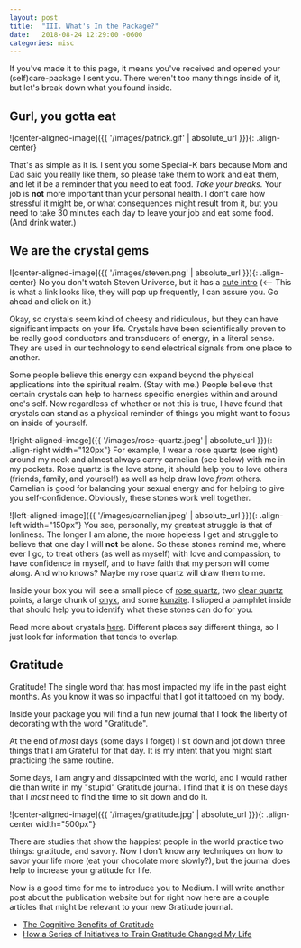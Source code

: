 ```yaml
---
layout: post
title:  "III. What's In the Package?"
date:   2018-08-24 12:29:00 -0600
categories: misc
---
```


If you've made it to this page, it means you've received and opened your (self)care-package I sent you. There weren't too many things inside of it, but let's break down what you found inside.

## Gurl, you gotta eat ##

![center-aligned-image]({{ '/images/patrick.gif' | absolute_url }}){: .align-center}

That's as simple as it is. I sent you some Special-K bars because Mom and Dad said you really like them, so please take them to work and eat them, and let it be a reminder that you need to eat food. *Take your breaks*. Your job is **not** more important than your personal health. I don't care how stressful it might be, or what consequences might result from it, but you need to take 30 minutes each day to leave your job and eat some food. (And drink water.)

## We are the crystal gems ##
![center-aligned-image]({{ '/images/steven.png' | absolute_url }}){: .align-center}
No you don't watch Steven Universe, but it has a [cute intro](https://www.youtube.com/watch?v=wSaoXwQzHnY) (<-- This is what a link looks like, they will pop up frequently, I can assure you. Go ahead and click on it.) 

Okay, so crystals seem kind of cheesy and ridiculous, but they can have significant impacts on your life. Crystals have been scientifically proven to be really good conductors and transducers of energy, in a literal sense. They are used in our technology to send electrical signals from one place to another. 

Some people believe this energy can expand beyond the physical applications into the spiritual realm. (Stay with me.) People believe that certain crystals can help to harness specific energies within and around one's self. Now regardless of whether or not this is true, I have found that crystals can stand as a physical reminder of things you might want to focus on inside of yourself. 

![right-aligned-image]({{ '/images/rose-quartz.jpeg' | absolute_url }}){: .align-right width="120px"}
For example, I wear a rose quartz (see right) around my neck and almost always carry carnelian (see below) with me in my pockets. Rose quartz is the love stone, it should help you to love others (friends, family, and yourself) as well as help draw love *from* others. Carnelian is good for balancing your sexual energy and for helping to give you self-confidence. Obviously, these stones work well together.

![left-aligned-image]({{ '/images/carnelian.jpeg' | absolute_url }}){: .align-left width="150px"}
You see, personally, my greatest struggle is that of lonliness. The longer I am alone, the more hopeless I get and struggle to believe that one day I will **not** be alone. So these stones remind me, where ever I go, to treat others (as well as myself) with love and compassion, to have confidence in myself, and to have faith that my person will come along. And who knows? Maybe my rose quartz will draw them to me.

Inside your box you will see a small piece of [rose quartz](https://www.energymuse.com/rose-quartz-meaning), two [clear quartz](https://www.energymuse.com/clearquartz-meaning) points, a large chunk of [onyx](https://www.energymuse.com/onyx-meaning), and some [kunzite](https://www.crystalvaults.com/crystal-encyclopedia/kunzite). I slipped a pamphlet inside that should help you to identify what these stones can do for you. 

Read more about crystals [here](https://www.energymuse.com/). Different places say different things, so I just look for information that tends to overlap.

## Gratitude ##
Gratitude! The single word that has most impacted my life in the past eight months. As you know it was so impactful that I got it tattooed on my body. 

Inside your package you will find a fun new journal that I took the liberty of decorating with the word "Gratitude". 

At the end of *most* days (some days I forget) I sit down and jot down three things that I am Grateful for that day. It is my intent that you might start practicing the same routine. 

Some days, I am angry and dissapointed with the world, and I would rather die than write in my "stupid" Gratitude journal. I find that it is on these days that I *most* need to find the time to sit down and do it. 

![center-aligned-image]({{ '/images/gratitude.jpg' | absolute_url }}){: .align-center width="500px"}

There are studies that show the happiest people in the world practice two things: gratitude, and savory. Now I don't know any techniques on how to savor your life more (eat your chocolate more slowly?), but the journal does help to increase your gratitude for life.

Now is a good time for me to introduce you to Medium. I will write another post about the publication website but for right now here are a couple articles that might be relevant to your new Gratitude journal.

* [The Cognitive Benefits of Gratitude](https://medium.com/the-mission/the-cognitive-benefits-of-gratitude-967dfb6d5adf)
* [How a Series of Initiatives to Train Gratitude Changed My Life](https://medium.com/@kevinslavelle/how-a-series-of-initiatives-to-train-gratitude-changed-my-life-in-2017-ead1156963ba)
